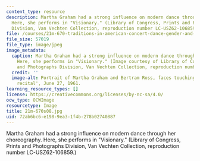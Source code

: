 ```yaml
---
content_type: resource
description: Martha Graham had a strong influence on modern dance through her choreography.
  Here, she performs in "Visionary." (Library of Congress, Prints and Photographs
  Division, Van Vechten Collection, reproduction number LC-USZ62-106859.)
file: /courses/21m-670-traditions-in-american-concert-dance-gender-and-autobiography-spring-2008/72ab6bc6e1989ea31f4b278b02740887_21m-670s08.jpg
file_size: 57019
file_type: image/jpeg
image_metadata:
  caption: Martha Graham had a strong influence on modern dance through her choreography.
    Here, she performs in "Visionary." (Image courtesy of Library of Congress, Prints
    and Photographs Division, Van Vechten Collection, reproduction number LC-USZ62-106859.)
  credit: ''
  image-alt: Portrait of Martha Graham and Bertram Ross, faces touching, in 'Visionary
    recital', June 27, 1961.
learning_resource_types: []
license: https://creativecommons.org/licenses/by-nc-sa/4.0/
ocw_type: OCWImage
resourcetype: Image
title: 21m-670s08.jpg
uid: 72ab6bc6-e198-9ea3-1f4b-278b02740887
---
```

Martha Graham had a strong influence on modern dance through her choreography. Here, she performs in "Visionary." (Library of Congress, Prints and Photographs Division, Van Vechten Collection, reproduction number LC-USZ62-106859.)